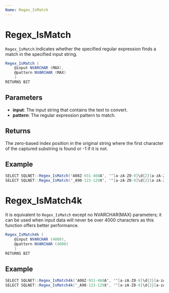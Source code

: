 ```yaml
---
Name: Regex_IsMatch
---
```


# Regex_IsMatch

`Regex_IsMatch` indicates whether the specified regular expression finds a match in the specified input string.

```csharp
Regex_IsMatch (
	@input NVARCHAR (MAX),
	@pattern NVARCHAR (MAX)
	)
RETURNS BIT
```

## Parameters

  - **input**: The input string that contains the text to convert.
  - **pattern**: The regular expression pattern to match.

## Returns

The zero-based index position in the original string where the first character of the captured substring is found or -1 if it is not. 

## Example

```csharp
SELECT SQLNET::Regex_IsMatch('A08Z-931-468A', '^[a-zA-Z0-9]\d{2}[a-zA-Z0-9](-\d{3}){2}[A-Za-z0-9]$')
SELECT SQLNET::Regex_IsMatch('_A90-123-129X', '^[a-zA-Z0-9]\d{2}[a-zA-Z0-9](-\d{3}){2}[A-Za-z0-9]$')
```

# Regex_IsMatch4k

It is equivalent to `Regex_IsMatch` except no NVARCHAR(MAX) parameters; it can be used when input data will never be over 4000 characters as this function offers better performance.

```csharp
Regex_IsMatch4k (
	@input NVARCHAR (4000),
	@pattern NVARCHAR (4000)
	)
RETURNS BIT
```

## Example

```csharp
SELECT SQLNET::Regex_IsMatch4k('A08Z-931-468A', '^[a-zA-Z0-9]\d{2}[a-zA-Z0-9](-\d{3}){2}[A-Za-z0-9]$')
SELECT SQLNET::Regex_IsMatch4k('_A90-123-129X', '^[a-zA-Z0-9]\d{2}[a-zA-Z0-9](-\d{3}){2}[A-Za-z0-9]$')
```
